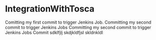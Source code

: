 # IntegrationWithTosca

Comitting my first commit to trigger Jenkins Job.
Committing my second commit to trigger Jenkins Jobs
Committing my second commit to trigger Jenkins Jobs
Commit sdklfjlj
skdjkldfjsl
skldnkldl

